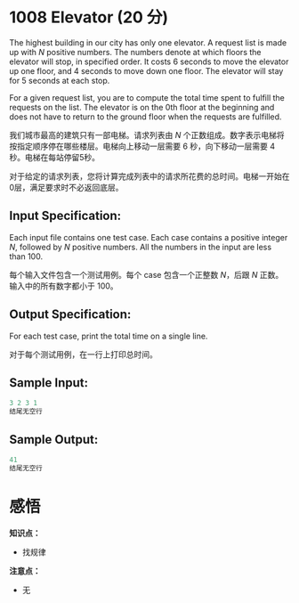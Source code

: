 # 1008 Elevator (20 分)

The highest building in our city has only one elevator. A request list is made up with *N* positive numbers. The numbers denote at which floors the elevator will stop, in specified order. It costs 6 seconds to move the elevator up one floor, and 4 seconds to move down one floor. The elevator will stay for 5 seconds at each stop.

For a given request list, you are to compute the total time spent to fulfill the requests on the list. The elevator is on the 0th floor at the beginning and does not have to return to the ground floor when the requests are fulfilled.

我们城市最高的建筑只有一部电梯。请求列表由 *N* 个正数组成。数字表示电梯将按指定顺序停在哪些楼层。电梯向上移动一层需要 6 秒，向下移动一层需要 4 秒。电梯在每站停留5秒。

对于给定的请求列表，您将计算完成列表中的请求所花费的总时间。电梯一开始在0层，满足要求时不必返回底层。

## Input Specification:

Each input file contains one test case. Each case contains a positive integer *N*, followed by *N* positive numbers. All the numbers in the input are less than 100.

每个输入文件包含一个测试用例。每个 case 包含一个正整数 *N*，后跟 *N* 正数。输入中的所有数字都小于 100。

## Output Specification:

For each test case, print the total time on a single line.

对于每个测试用例，在一行上打印总时间。

## Sample Input:

```cpp
3 2 3 1
结尾无空行
```

## Sample Output:

```cpp
41
结尾无空行
```

# 感悟

**知识点：**

- 找规律

**注意点：**

- 无
